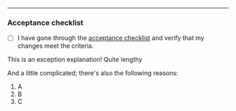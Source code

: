 

---

### Acceptance checklist

<!-- blah blah -->

- [ ] I have gone through the [acceptance checklist](#TODO) and verify that my changes meet the criteria.

This is an exception explanation!
Quite lengthy

And a little complicated; there's also the following reasons:

<!-- blah blah -->

1. A
2. B
3. C
